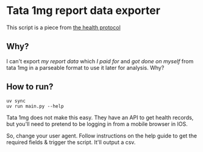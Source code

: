 # Tata 1mg report data exporter

This script is a piece from [the health protocol](https://notes.bharatkalluri.com/protocols-health/)

## Why?

I can't export *my report data* which *I paid for* and *got done on myself* from tata 1mg in a parseable format to use
it later for analysis. Why?

## How to run?

```shell
uv sync
uv run main.py --help
```

Tata 1mg does not make this easy. They have an API to get health records, but you'll need to pretend to be logging in
from a mobile browser in IOS.

So, change your user agent. Follow instructions on the help guide to get the required fields & trigger the script. It'll
output a csv.
